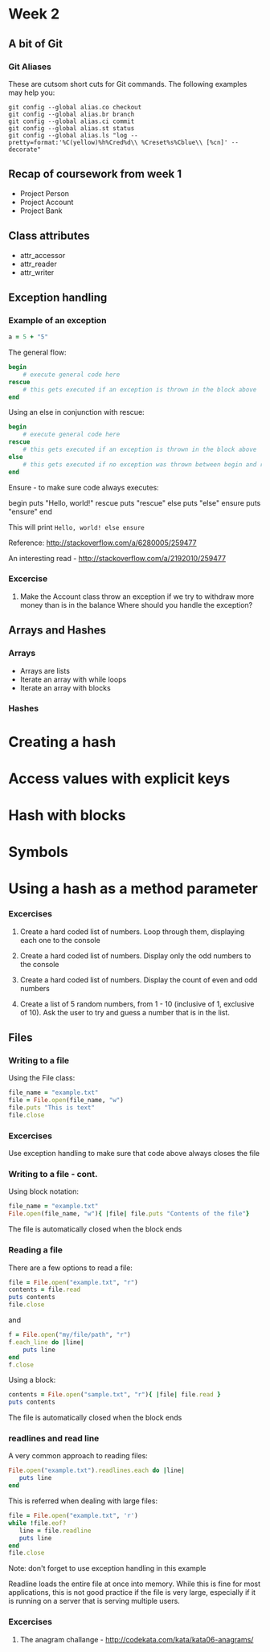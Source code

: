# Week 2

## A bit of Git
### Git Aliases
These are cutsom short cuts for Git commands.
The following examples may help you:
```
git config --global alias.co checkout
git config --global alias.br branch
git config --global alias.ci commit
git config --global alias.st status
git config --global alias.ls "log --pretty=format:'%C(yellow)%h%Cred%d\\ %Creset%s%Cblue\\ [%cn]' --decorate"
```

## Recap of coursework from week 1
* Project Person
* Project Account
* Project Bank

## Class attributes 
* attr_accessor
* attr_reader
* attr_writer

## Exception handling

### Example of an exception
```ruby
a = 5 + "5"
```

The general flow:

```ruby 
begin
    # execute general code here
rescue
    # this gets executed if an exception is thrown in the block above
end
```

Using an else in conjunction with rescue:

```ruby 
begin
    # execute general code here
rescue
    # this gets executed if an exception is thrown in the block above
else
    # this gets executed if no exception was thrown between begin and rescue
end
```

Ensure - to make sure code always executes:

begin
  puts "Hello, world!"
rescue
  puts "rescue"
else
  puts "else"
ensure
  puts "ensure"
end

This will print ```Hello, world! else ensure```

Reference: http://stackoverflow.com/a/6280005/259477

An interesting read - http://stackoverflow.com/a/2192010/259477


### Excercise
1. Make the Account class throw an exception if we try to withdraw more money than is in the balance
Where should you handle the exception?

## Arrays and Hashes

### Arrays
* Arrays are lists
* Iterate an array with while loops
* Iterate an array with blocks

### Hashes
# Creating a hash
# Access values with explicit keys
# Hash with blocks
# Symbols 
# Using a hash as a method parameter

### Excercises
1. Create a hard coded list of numbers. Loop through them, displaying each one to the console

2. Create a hard coded list of numbers. Display only the odd numbers to the console

3. Create a hard coded list of numbers. Display the count of even and odd numbers

4. Create a list of 5 random numbers, from 1 - 10 (inclusive of 1, exclusive of 10). Ask the user to try and guess a number that is in the list.

## Files
### Writing to a file

Using the File class:

```ruby
file_name = "example.txt"
file = File.open(file_name, "w")
file.puts "This is text"
file.close
```

### Excercises

Use exception handling to make sure that code above always closes the file

### Writing to a file - cont.

Using block notation:

```ruby
file_name = "example.txt"
File.open(file_name, "w"){ |file| file.puts "Contents of the file"}
```
The file is automatically closed when the block ends


### Reading a file

There are a few options to read a file:

```ruby 
file = File.open("example.txt", "r")
contents = file.read
puts contents   
file.close
```

and

```ruby
f = File.open("my/file/path", "r") 
f.each_line do |line| 
	puts line 
end 
f.close
```

Using a block:

```ruby
contents = File.open("sample.txt", "r"){ |file| file.read }
puts contents
```

The file is automatically closed when the block ends

### readlines and read line

A very common approach to reading files:

```ruby
File.open("example.txt").readlines.each do |line|
   puts line
end
```

This is referred when dealing with large files:

```ruby
file = File.open("example.txt", 'r')
while !file.eof?
   line = file.readline
   puts line
end
file.close
```
Note: don't forget to use exception handling in this example

Readline loads the entire file at once into memory. While this is fine for most applications, this is not good practice if the file is very large, especially if it is running on a server that is serving multiple users.

### Excercises
1. The anagram challange - http://codekata.com/kata/kata06-anagrams/



